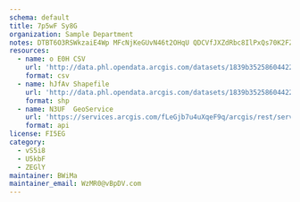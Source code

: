 ```yaml
---
schema: default
title: 7p5wF Sy8G 
organization: Sample Department 
notes: DTBT6O3RSWkzaiE4Wp MFcNjKeGUvN46t2OHqU QDCVfJXZdRbc8IlPxQs70K2FZIHeBx5yp8Ca3Pl9qVYomLgjG1Yur0wzg9oE1 
resources:
  - name: o E0H CSV
    url: 'http://data.phl.opendata.arcgis.com/datasets/1839b35258604422b0b520cbb668df0d_0.csv'
    format: csv
  - name: hJfAv Shapefile
    url: 'http://data.phl.opendata.arcgis.com/datasets/1839b35258604422b0b520cbb668df0d_0.zip'
    format: shp
  - name: N3UF  GeoService
    url: 'https://services.arcgis.com/fLeGjb7u4uXqeF9q/arcgis/rest/services/Air_Monitoring_Stations/FeatureServer/0/query'
    format: api
license: FI5EG 
category:
  - vS5i8 
  - U5kbF 
  - ZEGlY 
maintainer: BWiMa  
maintainer_email: WzMR0@vBpDV.com
---
```

